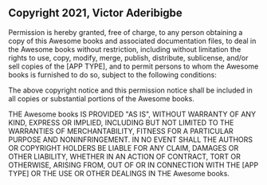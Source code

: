 ## Copyright 2021, Victor Aderibigbe


Permission is hereby granted, free of charge, to any person obtaining a copy of this Awesome books and associated documentation files, to deal in the Awesome books without restriction, including without limitation the rights to use, copy, modify, merge, publish, distribute, sublicense, and/or sell copies of the [APP TYPE], and to permit persons to whom the Awesome books is furnished to do so, subject to the following conditions:

The above copyright notice and this permission notice shall be included in all copies or substantial portions of the Awesome books.

THE Awesome books IS PROVIDED "AS IS", WITHOUT WARRANTY OF ANY KIND, EXPRESS OR IMPLIED, INCLUDING BUT NOT LIMITED TO THE WARRANTIES OF MERCHANTABILITY, FITNESS FOR A PARTICULAR PURPOSE AND NONINFRINGEMENT. IN NO EVENT SHALL THE AUTHORS OR COPYRIGHT HOLDERS BE LIABLE FOR ANY CLAIM, DAMAGES OR OTHER LIABILITY, WHETHER IN AN ACTION OF CONTRACT, TORT OR OTHERWISE, ARISING FROM, OUT OF OR IN CONNECTION WITH THE [APP TYPE] OR THE USE OR OTHER DEALINGS IN THE Awesome books.
